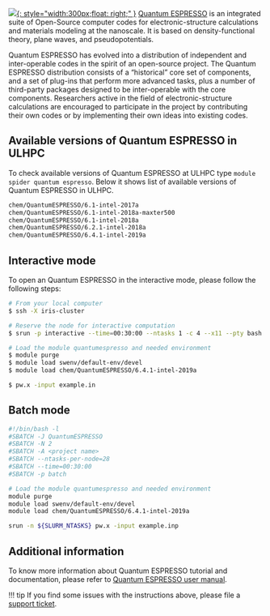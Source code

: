 [![](https://www.quantum-espresso.org/user/themes/quantum/images/logo_header.jpg){: style="width:300px;float: right;" }](https://www.quantum-espresso.org/project/manifesto)
[Quantum ESPRESSO](https://www.quantum-espresso.org/project/manifesto)
is an integrated suite of Open-Source computer codes for electronic-structure
calculations and materials modeling at the nanoscale.
It is based on density-functional theory, plane waves, and pseudopotentials.

Quantum ESPRESSO has evolved into a distribution of independent and
inter-operable codes in the spirit of an open-source project.
The Quantum ESPRESSO distribution consists of a “historical”
core set of components, and a set of plug-ins that perform more advanced tasks,
plus a number of third-party packages designed to be inter-operable with
the core components. Researchers active in the field of electronic-structure
calculations are encouraged to participate in the project by
contributing their own codes or by implementing their own
ideas into existing codes.


## Available versions of Quantum ESPRESSO in ULHPC
To check available versions of Quantum ESPRESSO at ULHPC type `module spider quantum espresso`.
Below it shows list of available versions of Quantum ESPRESSO in ULHPC. 
```bash
chem/QuantumESPRESSO/6.1-intel-2017a
chem/QuantumESPRESSO/6.1-intel-2018a-maxter500
chem/QuantumESPRESSO/6.1-intel-2018a
chem/QuantumESPRESSO/6.2.1-intel-2018a
chem/QuantumESPRESSO/6.4.1-intel-2019a
```

## Interactive mode
To open an Quantum ESPRESSO in the interactive mode, please follow the following steps:

```bash
# From your local computer
$ ssh -X iris-cluster

# Reserve the node for interactive computation
$ srun -p interactive --time=00:30:00 --ntasks 1 -c 4 --x11 --pty bash -i

# Load the module quantumespresso and needed environment 
$ module purge
$ module load swenv/default-env/devel
$ module load chem/QuantumESPRESSO/6.4.1-intel-2019a

$ pw.x -input example.in
```

## Batch mode
```bash
#!/bin/bash -l
#SBATCH -J QuantumESPRESSO
#SBATCH -N 2
#SBATCH -A <project name>
#SBATCH --ntasks-per-node=28
#SBATCH --time=00:30:00
#SBATCH -p batch

# Load the module quantumespresso and needed environment 
module purge
module load swenv/default-env/devel
module load chem/QuantumESPRESSO/6.4.1-intel-2019a

srun -n ${SLURM_NTASKS} pw.x -input example.inp
```

## Additional information
To know more information about Quantum ESPRESSO tutorial and documentation,
please refer to [Quantum ESPRESSO user manual](https://www.quantum-espresso.org/resources/users-manual).

!!! tip
    If you find some issues with the instructions above,
    please file a [support ticket](https://hpc.uni.lu/support).


